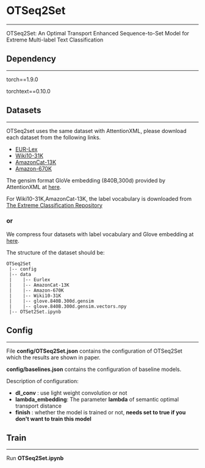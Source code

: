 # OTSeq2Set

---

OTSeq2Set: An Optimal Transport Enhanced Sequence-to-Set Model for Extreme Multi-label Text Classification



## Dependency

---

torch==1.9.0 

torchtext==0.10.0 



## Datasets

---



OTSeq2set uses the same dataset with AttentionXML, please download each dataset from the following links.

* [EUR-Lex](https://drive.google.com/open?id=1iPGbr5-z2LogtMFG1rwwekV_aTubvAb2)
* [Wiki10-31K](https://drive.google.com/open?id=1Tv4MHQzDWTUC9hRFihRhG8_jt1h0VhnR)
* [AmazonCat-13K](https://drive.google.com/open?id=1VwHAbri6y6oh8lkpZ6sSY_b1FRNnCLFL)
* [Amazon-670K](https://drive.google.com/open?id=1Xd4BPFy1RPmE7MEXMu77E2_xWOhR1pHW)

The gensim format GloVe embedding (840B,300d) provided by AttentionXML at [here](https://drive.google.com/file/d/10w_HuLklGc8GA_FtUSdnHT8Yo1mxYziP/view?usp=sharing).

For Wiki10-31K,AmazonCat-13K, the label vocabulary is downloaded from [The Extreme Classification Repository](http://manikvarma.org/downloads/XC/XMLRepository.html#provenance)

### or

We compress four datasets with label vocabulary and Glove embedding at [here](https://drive.google.com/file/d/1CH2C4dFyx6MEhOr5pezDpsRZNqJglPT9/view?usp=sharing).

The structure of the dataset should be:

```
OTSeq2Set
 |-- config
 |-- data                          
 |    |-- Eurlex              
 |    |-- AmazonCat-13K
 |    |-- Amazon-670K
 |    |-- Wiki10-31K       
 |    |-- glove.840B.300d.gensim
 |    |-- glove.840B.300d.gensim.vectors.npy
 |-- OTSet2Set.ipynb       
```



## Config

---

File **config/OTSeq2Set.json** contains the configuration of OTSeq2Set which the results are shown in paper.

**config/baselines.json** contains the configuration of baseline models.

Description of configuration:

* **dl_conv** : use light weight convolution or not
* **lambda_embedding**: The parameter  **lambda** of semantic optimal transport distance
* **finish** :  whether the model is trained or not, **needs set to true if you don't want to train this model**

## Train

---

Run **OTSeq2Set.ipynb**

